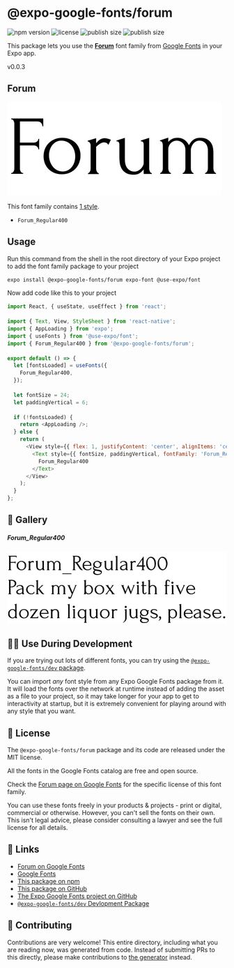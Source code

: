 # @expo-google-fonts/forum

![npm version](https://flat.badgen.net/npm/v/@expo-google-fonts/forum)
![license](https://flat.badgen.net/github/license/expo/google-fonts)
![publish size](https://flat.badgen.net/packagephobia/install/@expo-google-fonts/forum)
![publish size](https://flat.badgen.net/packagephobia/publish/@expo-google-fonts/forum)

This package lets you use the [**Forum**](https://fonts.google.com/specimen/Forum) font family from [Google Fonts](https://fonts.google.com/) in your Expo app.

v0.0.3

## Forum

![Forum](./font-family.png)

This font family contains [1 style](#-gallery).

- `Forum_Regular400`

## Usage

Run this command from the shell in the root directory of your Expo project to add the font family package to your project
```sh
expo install @expo-google-fonts/forum expo-font @use-expo/font
```

Now add code like this to your project
```js
import React, { useState, useEffect } from 'react';

import { Text, View, StyleSheet } from 'react-native';
import { AppLoading } from 'expo';
import { useFonts } from '@use-expo/font';
import { Forum_Regular400 } from '@expo-google-fonts/forum';

export default () => {
  let [fontsLoaded] = useFonts({
    Forum_Regular400,
  });

  let fontSize = 24;
  let paddingVertical = 6;

  if (!fontsLoaded) {
    return <AppLoading />;
  } else {
    return (
      <View style={{ flex: 1, justifyContent: 'center', alignItems: 'center' }}>
        <Text style={{ fontSize, paddingVertical, fontFamily: 'Forum_Regular400' }}>
          Forum_Regular400
        </Text>
      </View>
    );
  }
};

```

## 🔡 Gallery

##### Forum_Regular400
![Forum_Regular400](./3dd2cb0744af0bc963b13a121b6194f8d271243f3973b40041c90b6113d168b2.ttf.png)


## 👩‍💻 Use During Development

If you are trying out lots of different fonts, you can try using the [`@expo-google-fonts/dev` package](https://github.com/expo/google-fonts/tree/master/font-packages/dev#readme).

You can import *any* font style from any Expo Google Fonts package from it. It will load the fonts
over the network at runtime instead of adding the asset as a file to your project, so it may take longer
for your app to get to interactivity at startup, but it is extremely convenient
for playing around with any style that you want.

## 📖 License

The `@expo-google-fonts/forum` package and its code are released under the MIT license.

All the fonts in the Google Fonts catalog are free and open source.

Check the [Forum page on Google Fonts](https://fonts.google.com/specimen/Forum) for the specific license of this font family.

You can use these fonts freely in your products & projects - print or digital, commercial or otherwise. However, you can't sell the fonts on their own. This isn't legal advice, please consider consulting a lawyer and see the full license for all details.

## 🔗 Links

- [Forum on Google Fonts](https://fonts.google.com/specimen/Forum)
- [Google Fonts](https://fonts.google.com/)
- [This package on npm](https://www.npmjs.com/package/@expo-google-fonts/forum)
- [This package on GitHub](https://github.com/expo/google-fonts/tree/master/font-packages/forum)
- [The Expo Google Fonts project on GitHub](https://github.com/expo/google-fonts)
- [`@expo-google-fonts/dev` Devlopment Package](https://github.com/expo/google-fonts/tree/master/font-packages/dev)


## 🤝 Contributing

Contributions are very welcome! This entire directory, including what you are reading now, was generated from code. Instead of submitting PRs to this directly, please make contributions to [the generator](https://github.com/expo/google-fonts/tree/master/packages/generator) instead.
